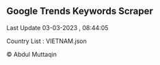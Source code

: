 

## Google Trends Keywords Scraper 
 
Last Update 03-03-2023 , 08:44:05

Country List :
VIETNAM.json



© Abdul Muttaqin 
